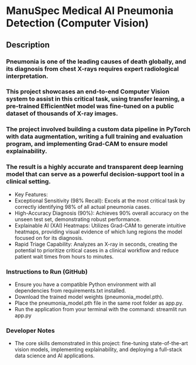 # ManuSpec Medical AI Pneumonia Detection (Computer Vision)

## Description

### Pneumonia is one of the leading causes of death globally, and its diagnosis from chest X-rays requires expert radiological interpretation. 

### This project showcases an end-to-end Computer Vision system to assist in this critical task, using transfer learning, a pre-trained EfficientNet model was fine-tuned on a public dataset of thousands of X-ray images. 

### The project involved building a custom data pipeline in PyTorch with data augmentation, writing a full training and evaluation program, and implementing Grad-CAM to ensure model explainability. 

### The result is a highly accurate and transparent deep learning model that can serve as a powerful decision-support tool in a clinical setting.

- Key Features:
- Exceptional Sensitivity (98% Recall): Excels at the most critical task by correctly identifying 98% of all actual pneumonia cases.
- High-Accuracy Diagnosis (90%): Achieves 90% overall accuracy on the unseen test set, demonstrating robust performance.
- Explainable AI (XAI) Heatmaps: Utilizes Grad-CAM to generate intuitive heatmaps, providing visual evidence of which lung regions the model focused on for its diagnosis.
- Rapid Triage Capability: Analyzes an X-ray in seconds, creating the potential to prioritize critical cases in a clinical workflow and reduce patient wait times from hours to minutes.

### Instructions to Run (GitHub)

- Ensure you have a compatible Python environment with all dependencies from requirements.txt installed.
- Download the trained model weights (pneumonia_model.pth).
- Place the pneumonia_model.pth file in the same root folder as app.py.
- Run the application from your terminal with the command: streamlit run app.py

### Developer Notes
- The core skills demonstrated in this project: fine-tuning state-of-the-art vision models, implementing explainability, and deploying a full-stack data science and AI applications.

